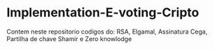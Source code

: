 # Implementation-E-voting-Cripto
Contem neste repositorio codigos do: RSA, Elgamal, Assinatura Cega, Partilha de chave Shamir e Zero knowlodge
